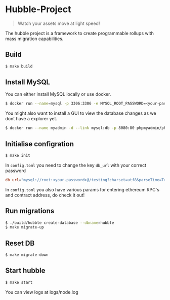 # Hubble-Project

> Watch your assets move at light speed!

The hubble project is a framework to create programmable rollups with mass migration capabilities.

## Build

```bash
$ make build
```

## Install MySQL

You can either install MySQL locally or use docker.

```bash
$ docker run --name=mysql -p 3306:3306 -e MYSQL_ROOT_PASSWORD=<your-password> -d mysql
```

You might also want to install a GUI to view the database changes as we dont have a explorer yet.

```bash
$ docker run --name myadmin -d --link mysql:db -p 8080:80 phpmyadmin/phpmyadmin
```

## Initialise configration

```bash
$ make init
```

In `config.toml` you need to change the key `db_url` with your correct password

```toml
db_url="mysql://root:<your-password>@/testing?charset=utf8&parseTime=True&loc=Local"
```

In `config.toml` you also have various params for entering ethereum RPC's and contract address, do check it out!

## Run migrations

```bash
$ ./build/hubble create-database --dbname=hubble
$ make migrate-up
```

## Reset DB

```bash
$ make migrate-down
```

## Start hubble

```bash
$ make start
```

You can view logs at logs/node.log
